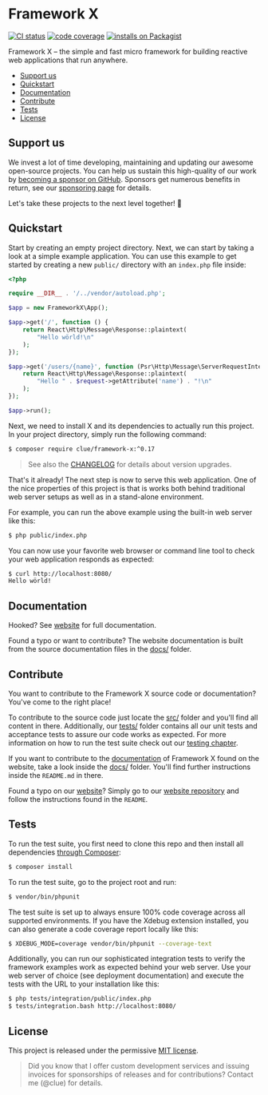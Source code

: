 # Framework X

[![CI status](https://github.com/clue-access/framework-x/workflows/CI/badge.svg)](https://github.com/clue-access/framework-x/actions)
[![code coverage](https://img.shields.io/badge/code%20coverage-100%25-success)](#tests)
[![installs on Packagist](https://img.shields.io/packagist/dt/clue/framework-x?color=blue&label=installs%20on%20Packagist)](https://packagist.org/packages/clue/framework-x)

Framework X – the simple and fast micro framework for building reactive web applications that run anywhere.

* [Support us](#support-us)
* [Quickstart](#quickstart)
* [Documentation](#documentation)
* [Contribute](#contribute)
* [Tests](#tests)
* [License](#license)

## Support us

We invest a lot of time developing, maintaining and updating our awesome
open-source projects. You can help us sustain this high-quality of our work by
[becoming a sponsor on GitHub](https://github.com/sponsors/clue). Sponsors get
numerous benefits in return, see our [sponsoring page](https://github.com/sponsors/clue)
for details.

Let's take these projects to the next level together! 🚀

## Quickstart

Start by creating an empty project directory.
Next, we can start by taking a look at a simple example application.
You can use this example to get started by creating a new `public/` directory with
an `index.php` file inside:

```php
<?php

require __DIR__ . '/../vendor/autoload.php';

$app = new FrameworkX\App();

$app->get('/', function () {
    return React\Http\Message\Response::plaintext(
        "Hello wörld!\n"
    );
});

$app->get('/users/{name}', function (Psr\Http\Message\ServerRequestInterface $request) {
    return React\Http\Message\Response::plaintext(
        "Hello " . $request->getAttribute('name') . "!\n"
    );
});

$app->run();
```

Next, we need to install X and its dependencies to actually run this project.
In your project directory, simply run the following command:

```bash
$ composer require clue/framework-x:^0.17
```

> See also the [CHANGELOG](CHANGELOG.md) for details about version upgrades.

That's it already! The next step is now to serve this web application.
One of the nice properties of this project is that is works both behind
traditional web server setups as well as in a stand-alone environment.

For example, you can run the above example using the built-in web server like
this:

```bash
$ php public/index.php
```

You can now use your favorite web browser or command line tool to check your web
application responds as expected:

```bash
$ curl http://localhost:8080/
Hello wörld!
```

## Documentation

Hooked?
See [website](https://framework-x.org/) for full documentation.

Found a typo or want to contribute?
The website documentation is built from the source documentation files in
the [docs/](docs/) folder.

## Contribute

You want to contribute to the Framework X source code or documentation? You've
come to the right place!

To contribute to the source code just locate the [src/](src/) folder and you'll find all
content in there. Additionally, our [tests/](tests/) folder contains all our unit
tests and acceptance tests to assure our code works as expected. For more
information on how to run the test suite check out our [testing chapter](#tests).

If you want to contribute to the [documentation](#documentation) of Framework X
found on the website, take a look inside the [docs/](docs/) folder. You'll find further
instructions inside the `README.md` in there.

Found a typo on our [website](https://framework-x.org/)? Simply go to our
[website repository](https://github.com/clue/framework-x-website)
and follow the instructions found in the `README`.

## Tests

To run the test suite, you first need to clone this repo and then install all
dependencies [through Composer](https://getcomposer.org/):

```bash
$ composer install
```

To run the test suite, go to the project root and run:

```bash
$ vendor/bin/phpunit
```

The test suite is set up to always ensure 100% code coverage across all
supported environments. If you have the Xdebug extension installed, you can also
generate a code coverage report locally like this:

```bash
$ XDEBUG_MODE=coverage vendor/bin/phpunit --coverage-text
```

Additionally, you can run our sophisticated integration tests to verify the
framework examples work as expected behind your web server. Use your web server
of choice (see deployment documentation) and execute the tests with the URL to
your installation like this:

```bash
$ php tests/integration/public/index.php
$ tests/integration.bash http://localhost:8080/
```

## License

This project is released under the permissive [MIT license](LICENSE).

> Did you know that I offer custom development services and issuing invoices for
  sponsorships of releases and for contributions? Contact me (@clue) for details.
